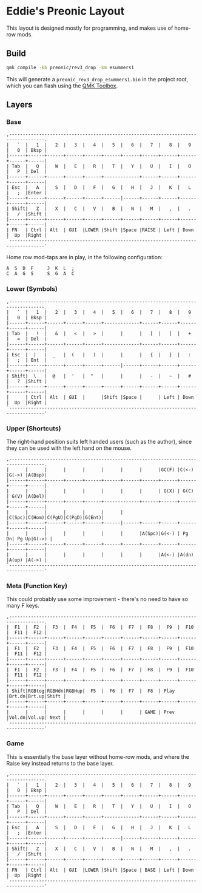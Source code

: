 # Eddie's Preonic Layout

This layout is designed mostly for programming, and makes use of home-row mods.

## Build

```zsh
qmk compile -kb preonic/rev3_drop -km esummers1
```

This will generate a `preonic_rev3_drop_esummers1.bin` in the project root, which you can flash using the [QMK Toolbox](https://github.com/qmk/qmk_toolbox).

## Layers

### Base

```text
,-----------------------------------------------------------------------------------.
|   `  |   1  |   2  |   3  |   4  |   5  |   6  |   7  |   8  |   9  |   0  | Bksp |
|------+------+------+------+------+------+------+------+------+------+------+------|
| Tab  |   Q  |   W  |   E  |   R  |   T  |   Y  |   U  |   I  |   O  |   P  | Del  |
|------+------+------+------+------+-------------+------+------+------+------+------|
| Esc  |   A  |   S  |   D  |   F  |   G  |   H  |   J  |   K  |   L  |   ;  |Enter |
|------+------+------+------+------+------|------+------+------+------+------+------|
| Shift|   Z  |   X  |   C  |   V  |   B  |   N  |   M  |   ,  |   .  |   /  |Shift |
|------+------+------+------+------+------+------+------+------+------+------+------|
| FN   | Ctrl | Alt  | GUI  |LOWER |Shift |Space |RAISE | Left | Down |  Up  |Right |
`-----------------------------------------------------------------------------------'
```

Home row mod-taps are in play, in the following configuration:

```text
A  S  D  F     J  K  L  ;
C  A  G  S     S  G  A  C
```

### Lower (Symbols)

```text
,-----------------------------------------------------------------------------------.
|   `  |   1  |   2  |   3  |   4  |   5  |   6  |   7  |   8  |   9  |   0  | Bksp |
|------+------+------+------+------+-------------+------+------+------+------+------|
| Tab  |   !  |   &  |   <  |   >  |      |      |   [  |   ]  |   +  |   =  | Del  |
|------+------+------+------+------+-------------+------+------+------+------+------|
| Esc  |  |   |  _   |  (   |   )  |      |      |   {  |   }  |   :  |   ;  | Ent  |
|------+------+------+------+------+------|------+------+------+------+------+------|
| Shift|  \   |  @   |  '   |  "   |      |      |   -  |   ~  |   #  |   ?  |Shift |
|------+------+------+------+------+------+------+------+------+------+------+------|
|      | Ctrl | Alt  | GUI  |      |Shift |Space |      | Left | Down |  Up  |Right |
`-----------------------------------------------------------------------------------'
```

### Upper (Shortcuts)

The right-hand position suits left handed users (such as the author), since they can be used with the left hand on the mouse.

```text
,-----------------------------------------------------------------------------------.
|      |      |      |      |      |      |      |      |GC(F) |C(<-) |G(->) |A(Bsp)|
|------+------+------+------+------+------+------+------+------+------+------+------|
|      |      |      |      |      |      |      |      | G(X) | G(C) | G(V) |A(Del)|
|------+------+------+------+------+-------------+------+------+------+------+------|
|      |      |      |      |      |      |      |C(Spc)|C(Hom)|C(PgU)|C(PgD)|G(Ent)|
|------+------+------+------+------+------|------+------+------+------+------+------|
|      |      |      |      |      |      |      |A(Spc)|G(<-) | Pg Dn| Pg Up|G(->) |
|------+------+------+------+------+------+------+------+------+------+------+------|
|      |      |      |      |      |      |      |      |A(<-) |A(dn) |A(up) |A(->) |
`-----------------------------------------------------------------------------------'
```

### Meta (Function Key)

This could probably use some improvement - there's no need to have so many F keys.

```text
,-----------------------------------------------------------------------------------.
|  F1  |  F2  |  F3  |  F4  |  F5  |  F6  |  F7  |  F8  |  F9  |  F10 |  F11 |  F12 |
|------+------+------+------+------+------+------+------+------+------+------+------|
|  F1  |  F2  |  F3  |  F4  |  F5  |  F6  |  F7  |  F8  |  F9  |  F10 |  F11 |  F12 |
|------+------+------+------+------+------+------+------+------+------+------+------|
|  F1  |  F2  |  F3  |  F4  |  F5  |  F6  |  F7  |  F8  |  F9  |  F10 |  F11 |  F12 |
|------+------+------+------+------+------+------+------+------+------+------+------|
| Shift|RGBtog|RGBHdn|RGBHup|  F5  |  F6  |  F7  |  F8  | Play |Brt.dn|Brt.up|Shift |
|------+------+------+------+------+------+------+------+------+------+------+------|
|      |      |      |      |      |      |      | GAME | Prev |Vol.dn|Vol.up| Next |
`-----------------------------------------------------------------------------------'
```

### Game

This is essentially the base layer without home-row mods, and where the Raise key instead returns to the
base layer.

```text
,-----------------------------------------------------------------------------------.
|   `  |   1  |   2  |   3  |   4  |   5  |   6  |   7  |   8  |   9  |   0  | Bksp |
|------+------+------+------+------+------+------+------+------+------+------+------|
| Tab  |   Q  |   W  |   E  |   R  |   T  |   Y  |   U  |   I  |   O  |   P  | Del  |
|------+------+------+------+------+-------------+------+------+------+------+------|
| Esc  |   A  |   S  |   D  |   F  |   G  |   H  |   J  |   K  |   L  |   ;  |Enter |
|------+------+------+------+------+------|------+------+------+------+------+------|
| Shift|   Z  |   X  |   C  |   V  |   B  |   N  |   M  |   ,  |   .  |   /  |Shift |
|------+------+------+------+------+------+------+------+------+------+------+------|
| FN   | Ctrl | Alt  | GUI  |LOWER |Shift |Space | BASE | Left | Down |  Up  |Right |
`-----------------------------------------------------------------------------------'
```
